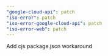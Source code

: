 ```yaml
---
"google-cloud-api": patch
"iso-error": patch
"iso-error-google-cloud-api": patch
"iso-error-web": patch
---
```


Add cjs package.json workaround
